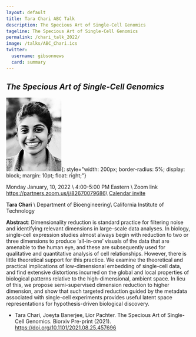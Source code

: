 ```yaml
---
layout: default
title: Tara Chari ABC Talk
description: The Specious Art of Single-Cell Genomics
tageline: The Specious Art of Single-Cell Genomics
permalink: /chari_talk_2022/
image: /talks/ABC_Chari.ics
twitter:
  username: gibsonnews
  card: summary
---
```


## ***The Specious Art of Single-Cell Genomics***

![Tara Chari](/talks/Tara_head.jpeg){: style="width: 200px;
    border-radius: 5%;
    display: block;
    margin: 10pt;
    float: right;"}


Monday January, 10, 2022 \\
4:00-5:00 PM Eastern  \\
Zoom link <i class="fa fa-external-link"></i> <https://partners.zoom.us/j/82670079686>\\
<i class="fa fa-calendar"></i> [Calendar invite <i class="fas fa-file-download"></i> ](/talks/ABC_Chari.ics)


**Tara Chari** \\
Department of Bioengineering\\
California Institute of Technology

**Abstract**: Dimensionality reduction is standard practice for filtering noise and identifying relevant dimensions in large-scale data analyses. In biology, single-cell expression studies almost always begin with reduction to two or three dimensions to produce ‘all-in-one’ visuals of the data that are amenable to the human eye, and these are subsequently used for qualitative and quantitative analysis of cell relationships. However, there is little theoretical support for this practice. We examine the theoretical and practical implications of low-dimensional embedding of single-cell data, and find extensive distortions incurred on the global and local properties of biological patterns relative to the high-dimensional, ambient space. In lieu of this, we propose semi-supervised dimension reduction to higher dimension, and show that such targeted reduction guided by the metadata associated with single-cell experiments provides useful latent space representations for hypothesis-driven biological discovery.

- Tara Chari, Joeyta Banerjee, Lior Pachter. The Specious Art of Single-Cell Genomics. Biorxiv Pre-print (2021). <https://doi.org/10.1101/2021.08.25.457696>
